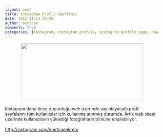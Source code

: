 ```yaml
---
layout: post
title: Instagram Profil Sayfaları
date: 2012-11-13 23:25
author: mertcan
comments: true
categories: [instagram, instagram profile, instagram profile page, new instagram profile page, Web]
---
```

<div style="clear: both; text-align: center;"><a href="http://localhost:81/mew/wp-content/uploads/2012/11/Ekran-Al-C4-B1nt-C4-B1s-C4-B1.png" style="margin-left: 1em; margin-right: 1em;"><img border="0" height="190" src="http://localhost:81/mew/wp-content/uploads/2012/11/Ekran-Al-C4-B1nt-C4-B1s-C4-B1-300x143.png" width="400" /></a></div><br />Instagram daha önce duyurduğu web üzerinde yayınlayacağı profil sayfalarını tüm kullanıcılar için kullanıma sunmuş durumda. Artık web sitesi üzerinde kullanıcıların yüklediği fotoğrafların tümüne erişilebiliyor.<br /><br /><a href="http://instagram.com/mertcanekren/">http://instagram.com/mertcanekren/</a>
